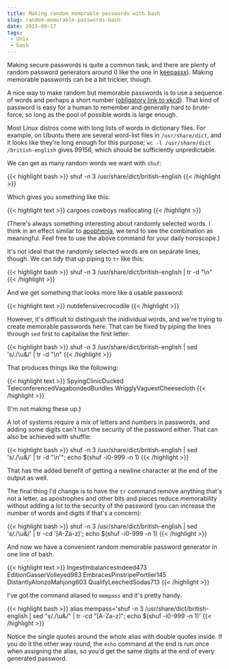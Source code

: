 ```yaml
---
title: Making random memorable passwords with bash
slug: random-memorable-passwords-bash
date: 2015-09-17
tags:
 - Unix
 - bash
---
```


Making secure passwords is quite a common task, and there are plenty of random
password generators around (I like the one in
[keepassx](https://www.keepassx.org/)). Making memorable passwords can be a bit
trickier, though.

A nice way to make random but memorable passwords is to use a sequence of words
and perhaps a short number ([obligatory link to xkcd](https://xkcd.com/936/)).
That kind of password is easy for a human to remember and generally hard to
brute-force, so long as the pool of possible words is large enough.

Most Linux distros come with long lists of words in dictionary files. For
example, on Ubuntu there are several word-list files in `/usr/share/dict`, and
it looks like they're long enough for this purpose; `wc -l /usr/share/dict
/british-english` gives 99156, which should be sufficiently unpredictable.

We can get as many random words we want with `shuf`:

{{< highlight bash >}}
shuf -n 3 /usr/share/dict/british-english
{{< /highlight >}}

Which gives you something like this:

{{< highlight text >}}
cargoes
cowboys
reallocating
{{< /highlight >}}

(There's always something interesting about randomly selected words. I think in
an effect similar to [apophenia](https://en.wikipedia.org/wiki/Apophenia), we
tend to see the combination as meaningful. Feel free to use the above command
for your daily horoscope.)

It's not ideal that the randomly selected words are on separate lines, though.
We can tidy that up piping to `tr` like this:

{{< highlight bash >}}
shuf -n 3 /usr/share/dict/british-english | tr -d "\n"
{{< /highlight >}}

And we get something that looks more like a usable password:

{{< highlight text >}}
nutdefensivecrocodile
{{< /highlight >}}

However, it's difficult to distinguish the inidividual words, and we're trying
to create memorable passwords here. That can be fixed by piping the lines
through `sed` first to capitalise the first letter:

{{< highlight bash >}}
shuf -n 3 /usr/share/dict/british-english | sed 's/./\u&/' | tr -d "\n"
{{< /highlight >}}

That produces things like the following:

{{< highlight text >}}
SpyingClinicDucked
TeleconferencedVagabondedBundles
WrigglyVaguestCheesecloth
{{< /highlight >}}

(I'm not making these up.)

A lot of systems require a mix of letters and numbers in passwords, and adding
some digits can't hurt the security of the password either. That can also be
achieved with shuffle:

{{< highlight bash >}}
shuf -n 3 /usr/share/dict/british-english | sed 's/./\u&/'  | tr -d "\n'"; echo $(shuf -i0-999 -n 1)
{{< /highlight >}}

That has the added benefit of getting a newline character at the end of the
output as well.

The final thing I'd change is to have the `tr` command remove anything that's
not a letter, as apostrophes and other bits and pieces reduce memorability
without adding a lot to the security of the password (you can increase the
number of words and digits if that's a concern):

{{< highlight bash >}}
shuf -n 3 /usr/share/dict/british-english | sed 's/./\u&/' | tr -cd '[A-Za-z]'; echo $(shuf -i0-999 -n 1)
{{< /highlight >}}

And now we have a convenient random memorable password generator in one line of
bash.

{{< highlight text >}}
IngestImbalancesIndeed473
EditionGasserVolleyed983
EmbracesPinstripePortlier145
DistantlyAlonzoMahjong603
QualifyLeechedSodas713
{{< /highlight >}}

I've got the command aliased to `mempass` and it's pretty handy.

{{< highlight bash >}}
alias mempass='shuf -n 3 /usr/share/dict/british-english | sed "s/./\u&/" | tr -cd "[A-Za-z]"; echo $(shuf -i0-999 -n 1)'
{{< /highlight >}}

Notice the single quotes around the whole alias with double quotes inside. If
you do it the other way round, the `echo` command at the end is run once when
assigning the alias, so you'd get the same digits at the end of every generated
password.
